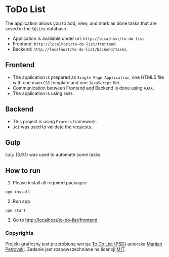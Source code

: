 # ToDo List  

The application allows you to add, view, and mark as done tasks that are seved in the `SQLite` database.  

  - Application is available under url: `http://localhost/to-do-list`.
  - Frontend: `http://localhost/to-do-list/frontend`.
  - Backend: `http://localhost/to-do-list/backend/tasks`.

## Frontend
  - The application is prepared as `Single Page Application`, one HTML5 file with one main `CSS` template and one `JavaScript` file. 
  - Communication between Frontend and Backend is done using `AJAX`.
  - The application is using `SASS`.

## Backend  
  - This project is using `Express` framework.
  - `Joi` was used to validate the requests.

## Gulp  
`Gulp` (3.9.1) was used to automate some tasks.

## How to run
1. Please install all required packages:
```
npm install
```
2. Run app
```
npm start
```
3. Go to [http://localhost/to-do-list/frontend](http://localhost/to-do-list/frontend)

### Copyrights

Projekt graficzny jest przerobioną wersja [To Do List (PSD)](https://www.behance.net/gallery/10852567/To-Do-List-(PSD)) autorska [Marijan Petrovski](https://www.behance.net/psdchat).
Zadanie jest rozpowszechniane na licencji [MIT](https://opensource.org/licenses/MIT).
